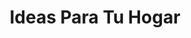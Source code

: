 ---
title: "Ideas Para Tu Hogar"
url: /middletown/ideas-para-tu-hogar/
shop: interior decoration
---
